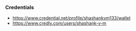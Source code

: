 ### Credentials
- https://www.credential.net/profile/shashankvm133/wallet
- https://www.credly.com/users/shashank-v-m





